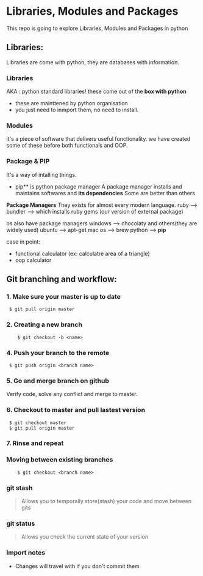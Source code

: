 # Libraries, Modules and Packages
This repo is going to explore Libraries,  Modules and Packages in python
## Libraries:
Libraries are come with python, they are databases with information.

### Libraries
AKA : python standard libraries! these come out of the **box with python**
- these are mainttened by python organisation
- you just need to inmport them, no need to install.


### Modules
it's a piece of software that delivers useful functionality.
we have created some of these before both functionals and OOP.

### Package & PIP
It's a way of intalling things.

- pip** is python package manager
A package manager installs and maintains softwares and **its dependencies**
Some are better than others

**Package Managers**
They exists for almost every modern language.
ruby --> bundler --> which installs ruby gems (our version of external package)

os also have package managers
windows --> chocolaty and others(they are widely used)
ubuntu --> apt-get
mac os --> brew
python --> **pip**

case in point:
- functional calculator (ex: calculatre area of a triangle)
- oop calculator
## Git branching and workflow:
### 1. Make sure your master is up to date
```
 $ git pull origin master
```
### 2. Creating a new branch
```
    $ git checkout -b <name>
```
### 4. Push your branch to the remote
```
 $ git push origin <branch name>
```
### 5. Go and merge branch on github
Verify code, solve any conflict and merge to master.
### 6. Checkout to master and pull lastest version
```
 $ git checkout master
 $ git pull origin master
```
### 7. Rinse and repeat

### Moving between existing branches
```
    $ git checkout <branch name>
```

###  git stash
> Allows you to temporally store(stash) your code and move between gits

### git status
> Allows you check the current state of your version
>
### Import notes


- Changes will travel with if you don't commit them